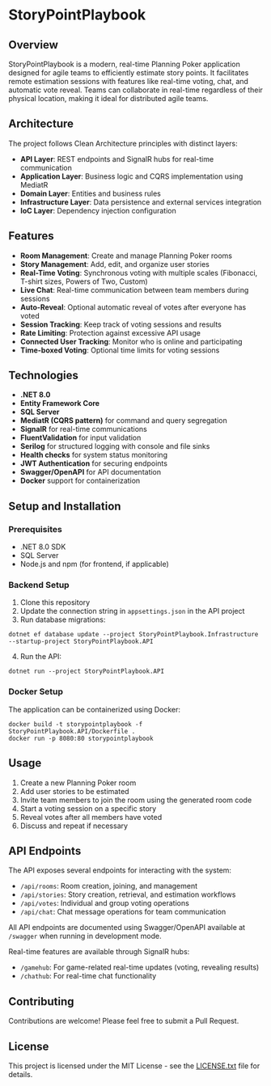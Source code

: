 # StoryPointPlaybook

## Overview
StoryPointPlaybook is a modern, real-time Planning Poker application designed for agile teams to efficiently estimate story points. It facilitates remote estimation sessions with features like real-time voting, chat, and automatic vote reveal. Teams can collaborate in real-time regardless of their physical location, making it ideal for distributed agile teams.

## Architecture
The project follows Clean Architecture principles with distinct layers:
- **API Layer**: REST endpoints and SignalR hubs for real-time communication
- **Application Layer**: Business logic and CQRS implementation using MediatR
- **Domain Layer**: Entities and business rules
- **Infrastructure Layer**: Data persistence and external services integration
- **IoC Layer**: Dependency injection configuration

## Features
- **Room Management**: Create and manage Planning Poker rooms
- **Story Management**: Add, edit, and organize user stories
- **Real-Time Voting**: Synchronous voting with multiple scales (Fibonacci, T-shirt sizes, Powers of Two, Custom)
- **Live Chat**: Real-time communication between team members during sessions
- **Auto-Reveal**: Optional automatic reveal of votes after everyone has voted
- **Session Tracking**: Keep track of voting sessions and results
- **Rate Limiting**: Protection against excessive API usage
- **Connected User Tracking**: Monitor who is online and participating
- **Time-boxed Voting**: Optional time limits for voting sessions

## Technologies
- **.NET 8.0**
- **Entity Framework Core**
- **SQL Server**
- **MediatR (CQRS pattern)** for command and query segregation
- **SignalR** for real-time communications
- **FluentValidation** for input validation
- **Serilog** for structured logging with console and file sinks
- **Health checks** for system status monitoring
- **JWT Authentication** for securing endpoints
- **Swagger/OpenAPI** for API documentation
- **Docker** support for containerization

## Setup and Installation

### Prerequisites
- .NET 8.0 SDK
- SQL Server
- Node.js and npm (for frontend, if applicable)

### Backend Setup
1. Clone this repository
2. Update the connection string in `appsettings.json` in the API project
3. Run database migrations:
```
dotnet ef database update --project StoryPointPlaybook.Infrastructure --startup-project StoryPointPlaybook.API
```
4. Run the API:
```
dotnet run --project StoryPointPlaybook.API
```

### Docker Setup
The application can be containerized using Docker:
```
docker build -t storypointplaybook -f StoryPointPlaybook.API/Dockerfile .
docker run -p 8080:80 storypointplaybook
```

## Usage
1. Create a new Planning Poker room
2. Add user stories to be estimated
3. Invite team members to join the room using the generated room code
4. Start a voting session on a specific story
5. Reveal votes after all members have voted
6. Discuss and repeat if necessary

## API Endpoints
The API exposes several endpoints for interacting with the system:
- `/api/rooms`: Room creation, joining, and management
- `/api/stories`: Story creation, retrieval, and estimation workflows
- `/api/votes`: Individual and group voting operations
- `/api/chat`: Chat message operations for team communication

All API endpoints are documented using Swagger/OpenAPI available at `/swagger` when running in development mode.

Real-time features are available through SignalR hubs:
- `/gamehub`: For game-related real-time updates (voting, revealing results)
- `/chathub`: For real-time chat functionality

## Contributing
Contributions are welcome! Please feel free to submit a Pull Request.

## License
This project is licensed under the MIT License - see the [LICENSE.txt](LICENSE.txt) file for details.